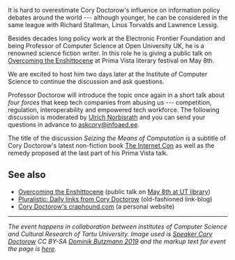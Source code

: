 It is hard to overestimate Cory Doctorow's influence on information policy debates around the world --- although younger, he can be considered in the same league with Richard Stallman, Linus Torvalds and Lawrence Lessig.

Besides decades long policy work at the Electronic Frontier Foundation and being Professor of Computer Science at Open University UK, he is a renowned science fiction writer. In this role he is giving a public talk on [Overcoming the Enshittocene](https://kirjandusfestival.tartu.ee/en/performers/cory-doctorow-usa/) at Prima Vista literary festival on May 8th.

We are excited to host him two days later at the Institute of Computer Science to continue the discussion and ask questions.

Professor Doctorow will introduce the topic once again in a short talk about _four forces_ that keep tech companies from abusing us --- competition, regulation, interoperability and empowered tech workforce. The following discussion is moderated by [Ulrich Norbisrath](https://ulno.net/) and you can send your questions in advance to [askcory@infoaed.ee](mailto:askcory@infoaed.ee).

The title of the discussion _Seizing the Means of Computation_ is a subtitle of Cory Doctorow's latest non-fiction book [The Internet Con](https://craphound.com/internetcon/) as well as the remedy proposed at the last part of his Prima Vista talk.

## See also

* [Overcoming the Enshittocene](https://kirjandusfestival.tartu.ee/en/performers/cory-doctorow-usa/) (public talk on [May 8th at UT library](https://kirjandusfestival.tartu.ee/en/program/grand-futurological-congress-cory-doctorow-canada-uk-usa/))
* [Pluralistic: Daily links from Cory Doctorow](https://pluralistic.net/) (old-fashioned link-blog)
* [Cory Doctorow's craphound.com](https://craphound.com/) (a personal website)

----

_The event happens in collaboration between institutes of Computer Science and Cultural Research of Tartu University. Image used is [Speaker Cory Doctorow](https://flickr.com/photos/36976328@N04/32858497617) CC BY-SA [Dominik Butzmann 2019](https://commons.wikimedia.org/wiki/File:Re_publica_faces_2019_(32858497617).jpg) and the markup text for event the page is [here](https://github.com/boamaod/cory2024)._
